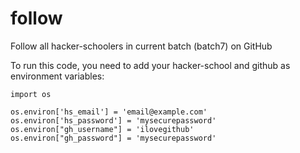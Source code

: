 follow
======

Follow all hacker-schoolers in current batch (batch7) on GitHub

To run this code, you need to add your hacker-school and github as environment variables:

    import os
    
    os.environ['hs_email'] = 'email@example.com'
    os.environ['hs_password'] = 'mysecurepassword'
    os.environ["gh_username"] = 'ilovegithub'
    os.environ["gh_password"] = 'mysecurepassword'
